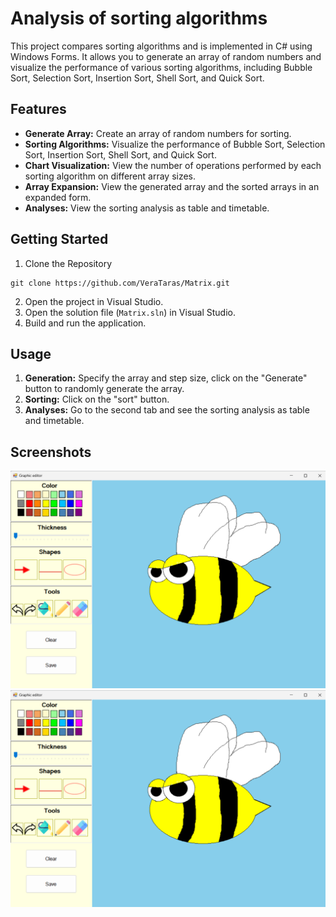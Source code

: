 # Analysis of sorting algorithms

This project compares sorting algorithms and is implemented in C# using Windows Forms. It allows you to generate an array of random numbers and visualize the performance of various sorting algorithms, including Bubble Sort, Selection Sort, Insertion Sort, Shell Sort, and Quick Sort.

## Features

- **Generate Array:** Create an array of random numbers for sorting.
- **Sorting Algorithms:** Visualize the performance of Bubble Sort, Selection Sort, Insertion Sort, Shell Sort, and Quick Sort.
- **Chart Visualization:** View the number of operations performed by each sorting algorithm on different array sizes.
- **Array Expansion:** View the generated array and the sorted arrays in an expanded form.
- **Analyses:** View the sorting analysis as table and timetable.

## Getting Started

1. Clone the Repository
```
git clone https://github.com/VeraTaras/Matrix.git
```
2. Open the project in Visual Studio.
3. Open the solution file (`Matrix.sln`) in Visual Studio.
4. Build and run the application.

## Usage

1. **Generation:** Specify the array and step size, click on the "Generate" button to randomly generate the array.
2. **Sorting:** Click on the "sort" button.
3. **Analyses:** Go to the second tab and see the sorting analysis as table and timetable.

## Screenshots

![Screenshot1](https://github.com/VeraTaras/Graphics/blob/master/project3.png)
![Screenshot2](https://github.com/VeraTaras/Graphics/blob/master/project3.png)
